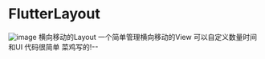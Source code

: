 # FlutterLayout
![image](https://github.com/zhj1993/FlutterLayout/blob/master/src/2018-01-11-10-29-38.gif)
横向移动的Layout 一个简单管理横向移动的View 可以自定义数量时间和UI
代码很简单 菜鸡写的!-- 
